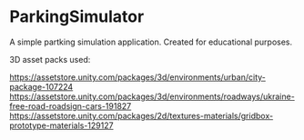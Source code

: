 # ParkingSimulator

A simple partking simulation application.
Created for educational purposes.

3D asset packs used:

https://assetstore.unity.com/packages/3d/environments/urban/city-package-107224
https://assetstore.unity.com/packages/3d/environments/roadways/ukraine-free-road-roadsign-cars-191827
https://assetstore.unity.com/packages/2d/textures-materials/gridbox-prototype-materials-129127
